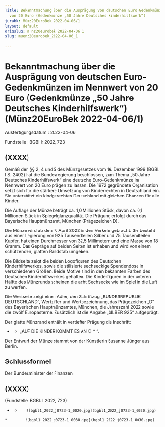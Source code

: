 ```yaml
---
Title: Bekanntmachung über die Ausprägung von deutschen Euro-Gedenkmünzen im Nennwert
  von 20 Euro (Gedenkmünze „50 Jahre Deutsches Kinderhilfswerk“)
jurabk: Münz20EuroBek 2022-04-06/1
layout: default
origslug: m_nz20eurobek_2022-04-06_1
slug: muenz20eurobek_2022-04-06_1

---
```


# Bekanntmachung über die Ausprägung von deutschen Euro-Gedenkmünzen im Nennwert von 20 Euro (Gedenkmünze „50 Jahre Deutsches Kinderhilfswerk“) (Münz20EuroBek 2022-04-06/1)

Ausfertigungsdatum
:   2022-04-06

Fundstelle
:   BGBl I: 2022, 723


## (XXXX)

Gemäß den §§ 2, 4 und 5 des Münzgesetzes vom 16. Dezember 1999 (BGBl.
I S. 2402) hat die Bundesregierung beschlossen, zum Thema „50 Jahre
Deutsches Kinderhilfswerk“ eine deutsche Euro-Gedenkmünze im Nennwert
von 20 Euro prägen zu lassen. Die 1972 gegründete Organisation setzt
sich für die stärkere Umsetzung von Kinderrechten in Deutschland ein.
Sie unterstützt ein kindgerechtes Deutschland mit gleichen Chancen für
alle Kinder.

Die Auflage der Münze beträgt ca. 1,0 Millionen Stück, davon ca. 0,1
Millionen Stück in Spiegelglanzqualität. Die Prägung erfolgt durch das
Bayerische Hauptmünzamt, München (Prägezeichen D).

Die Münze wird ab dem 7. April 2022 in den Verkehr gebracht. Sie
besteht aus einer Legierung von 925 Tausendteilen Silber und 75
Tausendteilen Kupfer, hat einen Durchmesser von 32,5 Millimetern und
eine Masse von 18 Gramm. Das Gepräge auf beiden Seiten ist erhaben und
wird von einem schützenden, glatten Randstab umgeben.

Die Bildseite zeigt die beiden Logofiguren des Deutschen
Kinderhilfswerkes, sowie die stilisierte sechseckige Spendendose in
verschiedenen Größen. Beide Motive sind in den bekannten Farben des
Deutschen Kinderhilfswerkes gehalten. Die Kinderfiguren in der unteren
Hälfte des Münzrunds scheinen die acht Sechsecke wie im Spiel in die
Luft zu werfen.

Die Wertseite zeigt einen Adler, den Schriftzug „BUNDESREPUBLIK
DEUTSCHLAND“, Wertziffer und Wertbezeichnung, das Prägezeichen „D“ des
Bayerischen Hauptmünzamtes, München, die Jahreszahl 2022 sowie die
zwölf Europasterne. Zusätzlich ist die Angabe „SILBER 925“ aufgeprägt.

Der glatte Münzrand enthält in vertiefter Prägung die Inschrift:


*    *   „AUF DIE KINDER KOMMT ES AN
        ![bgbl1_2022_j0723-1_0010.jpg](bgbl1_2022_j0723-1_0010.jpg)
    *   “.




Der Entwurf der Münze stammt von der Künstlerin Susanne Jünger aus
Berlin.


## Schlussformel

Der Bundesminister der Finanzen


## (XXXX)

(Fundstelle: BGBl. I 2022, 723)



*    *        ![bgbl1_2022_j0723-1_0020.jpg](bgbl1_2022_j0723-1_0020.jpg)
    *        ![bgbl1_2022_j0723-1_0030.jpg](bgbl1_2022_j0723-1_0030.jpg)


